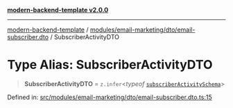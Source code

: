 [**modern-backend-template v2.0.0**](../../../../../README.md)

***

[modern-backend-template](../../../../../modules.md) / [modules/email-marketing/dto/email-subscriber.dto](../README.md) / SubscriberActivityDTO

# Type Alias: SubscriberActivityDTO

> **SubscriberActivityDTO** = `z.infer`\<*typeof* [`subscriberActivitySchema`](../variables/subscriberActivitySchema.md)\>

Defined in: [src/modules/email-marketing/dto/email-subscriber.dto.ts:15](https://github.com/maemreyo/saas-4cus-nodejs/blob/2a5b3f3aa11335dfa561e80e1feabb8e6084261e/src/modules/email-marketing/dto/email-subscriber.dto.ts#L15)
